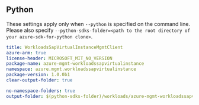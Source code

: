 ## Python

These settings apply only when `--python` is specified on the command line.
Please also specify `--python-sdks-folder=<path to the root directory of your azure-sdk-for-python clone>`.

``` yaml $(python)
title: WorkloadsSapVirtualInstanceMgmtClient
azure-arm: true
license-header: MICROSOFT_MIT_NO_VERSION
package-name: azure-mgmt-workloadssapvirtualinstance
namespace: azure.mgmt.workloadssapvirtualinstance
package-version: 1.0.0b1
clear-output-folder: true
```

``` yaml $(python)
no-namespace-folders: true
output-folder: $(python-sdks-folder)/workloads/azure-mgmt-workloadssapvirtualinstance/azure/mgmt/workloadssapvirtualinstance
```
